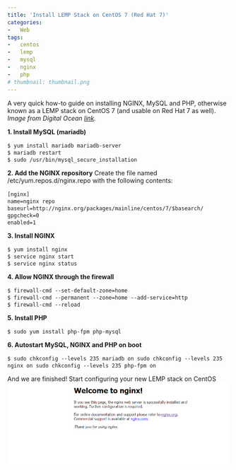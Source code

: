 ```yaml
---
title: 'Install LEMP Stack on CentOS 7 (Red Hat 7)'
categories:
-   Web
tags:
-   centos
-   lemp
-   mysql
-   nginx
-   php
# thumbnail: thumbnail.png
---
```


A very quick how-to guide on installing NGINX, MySQL and PHP, otherwise known as a LEMP stack on CentOS 7 (and usable on Red Hat 7 as well). _Image from Digital Ocean [link](https://twitter.com/digitalocean/status/496697898248065025)._

<!-- more -->

**1. Install MySQL (mariadb)**

```terminal
$ yum install mariadb mariadb-server
$ mariadb restart
$ sudo /usr/bin/mysql_secure_installation
```

**2. Add the NGINX repository** Create the file named /etc/yum.repos.d/nginx.repo with the following contents:

```config
[nginx]
name=nginx repo
baseurl=http://nginx.org/packages/mainline/centos/7/$basearch/
gpgcheck=0
enabled=1
```

**3. Install NGINX**

```terminal
$ yum install nginx
$ service nginx start
$ service nginx status
```

**4. Allow NGINX through the firewall**

```terminal
$ firewall-cmd --set-default-zone=home
$ firewall-cmd --permanent --zone=home --add-service=http
$ firewall-cmd --reload
```

**5. Install PHP**

```terminal
$ sudo yum install php-fpm php-mysql
```

**6. Autostart MySQL, NGINX and PHP on boot**

```terminal
$ sudo chkconfig --levels 235 mariadb on sudo chkconfig --levels 235 nginx on sudo chkconfig --levels 235 php-fpm on
```

And we are finished! Start configuring your new LEMP stack on CentOS [![nginx-success](successsss.png)](successsss.png)
